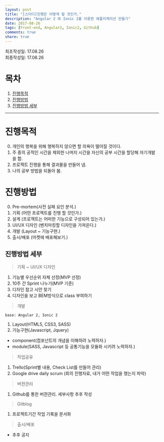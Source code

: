 ```yaml
---
layout: post
title: "[스터디]진행은 어떻게 할 것인가."
description: "Angular 2 와 Ionic 2를 이용한 애플리케이션 만들기"
date: 2017-08-26
tags: [Front-end, Angular2, Ionic2, Github]
comments: true
share: true
---
```


최초작성일: 17.08.26  
최종작성일: 17.08.26  

# 목차  

1. [진행목적](#진행목적)  
2. [진행방법](#진행방법)  
3. [진행방법 세부](#진행방법-세부)  

---

# 진행목적  

0. 개인의 행복을 위해 행복하지 않으면 할 의욕이 떨어질 것이다.  
1. 주 중의 공적인 시간을 제외한 나머지 시간을 자신의 공부 시간을 할당해 자기개발을 함.  
2. 프로젝트 진행을 통해 결과물을 만들어 냄.  
3. 나의 공부 방법을 되돌아 봄.  


# 진행방법  

0. Pre-mortem(사전 실패 요인 분석.)  
1. 기획 (어떤 프로젝트를 진행 할 것인가.)  
2. 설계 (프로젝트는 어떠한 기능으로 구성되어 있는가.)  
3. UI/UX 디자인 (벤치마킹할 디자인을 가져온다.)  
4. 개발 (Layout ~ 기능구현.)  
5. 출시/배포 (마켓에 배포해보기.)  

## 진행방법 세부  

> 기획 ~ UI/UX 디자인   

1. 기능별 우선순위 자체 선정(MVP 선정)  
2. 10주 간 Sprint 나누기(MVP 기준)  
3. 디자인 참고 시안 찾기  
4. 디자인을 보고 BEM방식으로 class 부여하기  

> 개발  

`base: Angular 2, Ionic 2`  

1. Layout(HTML5, CSS3, SASS)  
2. 기능구현(Javascript, Jquery)  

- component(컴포넌트의 개념을 이해하려 노력하자.)  
- module(SASS, Javascript 등 공통기능을 모듈화 시키려 노력하자.)  

> 작업공유    

1. Trello(Sprint별 내용, Check List를 만들어 관리)  
2. Google drive daily scrum (회의 진행자료, 내가 어떤 작업을 했는지 파악)  

> 버젼관리  

1. Github를 통한 버젼관리. 세부사항 추후 작성  

> Gitblog 

1. 프로젝트기간 작업 기록을 문서화  

> 출시/배포  

- 추후 공지  

    




